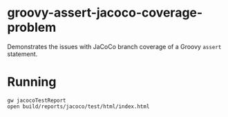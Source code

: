 # groovy-assert-jacoco-coverage-problem
Demonstrates the issues with JaCoCo branch coverage of a Groovy `assert` statement.

# Running

    gw jacocoTestReport
    open build/reports/jacoco/test/html/index.html
